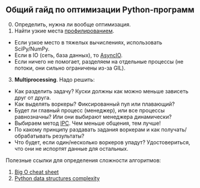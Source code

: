 ## Общий гайд по оптимизации Python-программ

0. Определить, нужна ли вообще оптимизация.
1. Найти узкие места [профилированием](https://habr.com/company/mailru/blog/202832/).
  * Если узкое место в тяжелых вычислениях, использовать SciPy/NumPy.
  * Если в IO (сеть, база данных), то [AsyncIO](https://hackernoon.com/asyncio-for-the-working-python-developer-5c468e6e2e8e).
  * Если ничего не помогает, разделяем на отдельные процессы (не потоки, они сильно ограничены из-за GIL).
3. **Multiprocessing**. Надо решить:
  * Как разделить задачу? Куски должны как можно меньше зависеть друг от друга.
  * Как выделять воркеры? Фиксированный пул или плавающий?
  * Будет ли главный процесс (менеджер), или все процессы равнозначны? Или они выбирают менеджера динамически?
  * Выбираем метод [IPC](https://en.wikipedia.org/wiki/Inter-process_communication). Чем меньше общения, тем лучше!
  * По какому принципу раздавать задания воркерам и как получать/обрабатывать результаты?
  * Что будет, если один/несколько воркеров упадут? Удостовериться, что они не испортят данные для остальных.

Полезные ссылки для определения сложности алгоритмов:
1. [Big O cheat sheet](http://bigocheatsheet.com/)
2. [Python data structures complexity](https://wiki.python.org/moin/TimeComplexity)

